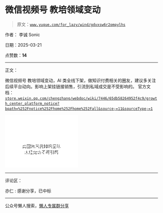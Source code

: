 # 微信视频号 教培领域变动

> 原文：[`www.yuque.com/for_lazy/wind/gdvxsw6r2ompylhs`](https://www.yuque.com/for_lazy/wind/gdvxsw6r2ompylhs)

作者： 李诚 Sonic

日期：2025-03-21

点赞数：**14**

* * *

正文：

微信视频号 教培领域变动，AI 类全线下架，做知识付费相关的圈友，建议多关注后续平台动向。影响上架挂链接销售，引流到私域成交是不受影响的。 官方文档： [`store.weixin.qq.com/chengzhang/webdoc/wiki/7446/65db58264952f4c9/growth_center_platform_notice?bpath=%252Fnotice%252Fhome%252Fhome%252Fall&source;=11&sourceType;=1`](https://store.weixin.qq.com/chengzhang/webdoc/wiki/7446/65db58264952f4c9/growth_center_platform_notice?bpath=%252Fnotice%252Fhome%252Fhome%252Fall&source;=11&sourceType;=1)

![](img/c355965b77a96296e6f109fb82a8050f.png "None")

* * *

评论区：

亦仁 : 感谢分享，已中标

* * *

公众号懒人搜索，[懒人专属群分享](https://lazybook.fun/#/blog/group)